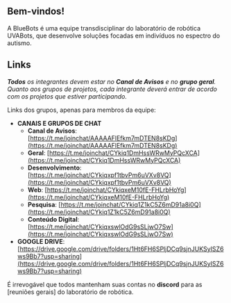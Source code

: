 ## Bem-vindos!

A BlueBots é uma equipe transdisciplinar do laboratório de robótica UVABots, que desenvolve soluções focadas em indivíduos no espectro do autismo.


## Links

***Todos** os integrantes devem estar no **Canal de Avisos** e no **grupo geral**. Quanto aos grupos de projetos, cada integrante deverá entrar de acordo com os projetos que estiver participando.*

Links dos grupos, apenas para membros da equipe:

- **CANAIS E GRUPOS DE CHAT**
  - **Canal de Avisos**: [https://t.me/joinchat/AAAAAFlEfkm7mDTEN8sKDg](https://t.me/joinchat/AAAAAFlEfkm7mDTEN8sKDg)
  - **Geral**: [https://t.me/joinchat/CYkiq1DmHssWRwMyPQcXCA](https://t.me/joinchat/CYkiq1DmHssWRwMyPQcXCA)
  - **Desenvolvimento**: [https://t.me/joinchat/CYkiqxpf1tbvPm6uVXv8VQ](https://t.me/joinchat/CYkiqxpf1tbvPm6uVXv8VQ)
  - **Web**: [https://t.me/joinchat/CYkiqxeM10fE-FHLrbHoYg](https://t.me/joinchat/CYkiqxeM10fE-FHLrbHoYg)
  - **Pesquisa**: [https://t.me/joinchat/CYkiq1Z1kC5Z6mD91a8i0Q](https://t.me/joinchat/CYkiq1Z1kC5Z6mD91a8i0Q)
  - **Conteúdo Digital**: [https://t.me/joinchat/CYkiqxswlOdG9sSLjwO7Sw](https://t.me/joinchat/CYkiqxswlOdG9sSLjwO7Sw)
- **GOOGLE DRIVE**: [https://drive.google.com/drive/folders/1Ht6FH6SPljDCq9sjnJUKSyISZ6ws9Bb7?usp=sharing](https://drive.google.com/drive/folders/1Ht6FH6SPljDCq9sjnJUKSyISZ6ws9Bb7?usp=sharing)

É irrevogável que todos mantenham suas contas no **discord** para as [reuniões gerais] do laboratório de robótica. 
